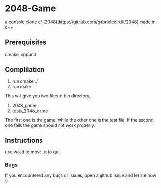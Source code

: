 # 2048-Game
a console clone of (2048)[https://github.com/gabrielecirulli/2048] made in c++



## Prerequisites
cmake, cppunit
## Complilation
1. run
    cmake ./
2. run
    make

This will give you two files in bin directory,
1. 2048_game
2. tests_2048_game

The first one is the game, while the other one is the test file.
If the second one fails the game should not work properly.

## Instructions
use wasd to move, q to quit

### Bugs
If you encountered any bugs or issues, open a github issue and let me now :)